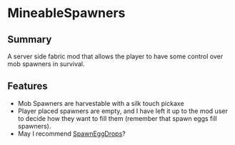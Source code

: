 # MineableSpawners
## Summary
A server side fabric mod that allows the player to have some control over mob spawners in survival.
## Features
- Mob Spawners are harvestable with a silk touch pickaxe
- Player placed spawners are empty, and I have left it up to the mod user to decide how they want to fill them (remember that spawn eggs fill spawners).
- May I recommend [SpawnEggDrops](https://modrinth.com/mod/crdtrd-spawneggdrops)?